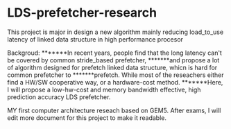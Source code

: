 # LDS-prefetcher-research
This project is major in design a new algorithm mainly reducing load_to_use latency of linked data structure in high performance procesor 

Backgroud:
*******In recent years, people find that the long latency can't be covered by common stride_based prefetcher, 
*******and propose a lot of algorithm designed for prefetch linked data structure, whicn is hard for common prefetcher to
*******prefetch. While most of the reseachers either find a HW/SW cooperative way, or a hardware-cost method.
*******Here, I will propose a low-hw-cost and memory bandwidth effective, high prediction accuracy LDS prefetcher.
     
MY first computer architecture reseach based on GEM5.
After exams, I will edit more document for this project to make it readable.
